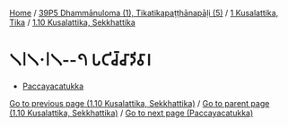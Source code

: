 
[Home](/) / [39P5 Dhammānuloma (1), Tikatikapaṭṭhānapāḷi (5)](../...md) / [1 Kusalattika, Tika](...md) / [1.10 Kusalattika, Sekkhattika](../39P5/1/1.10.md)

# 𑁧𑁇𑁧𑁦𑁇𑁧--𑁭 𑀧𑀝𑀺𑀘𑁆𑀘𑀸𑀤𑀺𑀯𑀸𑀭

* [Paccayacatukka](1.10.1--7/Paccayacatukka.md)

[Go to previous page (1.10 Kusalattika, Sekkhattika)](../39P5/1/1.10.md) / [Go to parent page (1.10 Kusalattika, Sekkhattika)](../39P5/1/1.10.md) / [Go to next page (Paccayacatukka)](1.10.1--7/Paccayacatukka.md)


